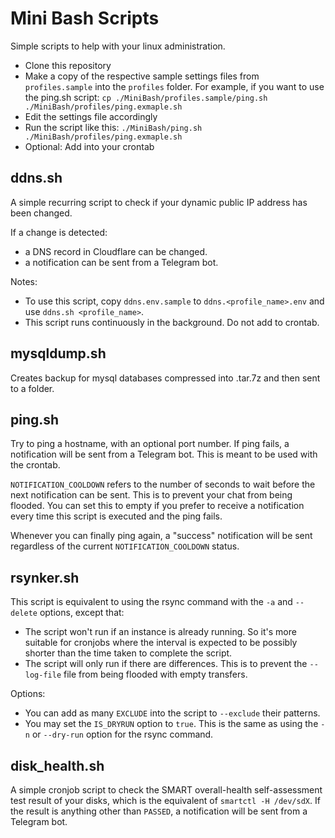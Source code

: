 # Mini Bash Scripts
Simple scripts to help with your linux administration.
- Clone this repository
- Make a copy of the respective sample settings files from `profiles.sample` into the `profiles` folder. For example, if you want to use the ping.sh script: `cp ./MiniBash/profiles.sample/ping.sh ./MiniBash/profiles/ping.exmaple.sh`
- Edit the settings file accordingly
- Run the script like this: `./MiniBash/ping.sh ./MiniBash/profiles/ping.exmaple.sh`
- Optional: Add into your crontab

## ddns.sh
A simple recurring script to check if your dynamic public IP address has been changed.

If a change is detected:
- a DNS record in Cloudflare can be changed.
- a notification can be sent from a Telegram bot.

Notes:
- To use this script, copy `ddns.env.sample` to `ddns.<profile_name>.env` and use `ddns.sh <profile_name>`.
- This script runs continuously in the background. Do not add to crontab.

## mysqldump.sh
Creates backup for mysql databases compressed into .tar.7z and then sent to a folder.

## ping.sh
Try to ping a hostname, with an optional port number. If ping fails, a notification will be sent from a Telegram bot. This is meant to be used with the crontab.

`NOTIFICATION_COOLDOWN` refers to the number of seconds to wait before the next notification can be sent. This is to prevent your chat from being flooded. You can set this to empty if you prefer to receive a notification every time this script is executed and the ping fails.

Whenever you can finally ping again, a "success" notification will be sent regardless of the current `NOTIFICATION_COOLDOWN` status.

## rsynker.sh
This script is equivalent to using the rsync command with the `-a` and `--delete` options, except that:
- The script won't run if an instance is already running. So it's more suitable for cronjobs where the interval is expected to be possibly shorter than the time taken to complete the script.
- The script will only run if there are differences. This is to prevent the `--log-file` file from being flooded with empty transfers.

Options:
- You can add as many `EXCLUDE` into the script to `--exclude` their patterns.
- You may set the `IS_DRYRUN` option to `true`. This is the same as using the `-n` or `--dry-run` option for the rsync command.

## disk_health.sh
A simple cronjob script to check the SMART overall-health self-assessment test result of your disks, which is the equivalent of `smartctl -H /dev/sdX`. If the result is anything other than `PASSED`, a notification will be sent from a Telegram bot.
